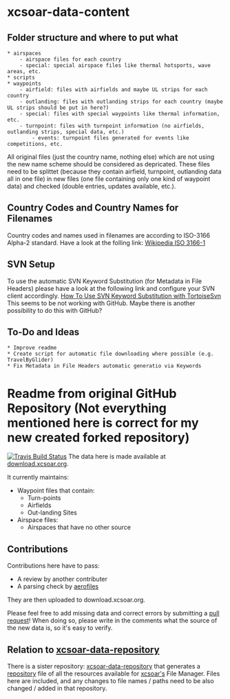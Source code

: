 # xcsoar-data-content

## Folder structure and where to put what
	
	* airspaces
		- airspace files for each country
		- special: special airspace files like thermal hotsports, wave areas, etc.
	* scripts
	* waypoints
		- airfield: files with airfields and maybe UL strips for each country
		- outlanding: files with outlanding strips for each country (maybe UL strips should be put in here?)
		- special: files with special waypoints like thermal information, etc.
		- turnpoint: files with turnpoint information (no airfields, outlanding strips, special data, etc.)
			- events: turnpoint files generated for events like competitions, etc.

All original files (just the country name, nothing else) which are not using the new name scheme should be considered as depricated. These files need to be splittet (because they contain airfield, turnpoint, outlanding data all in one file) in new files (one file containing only one kind of waypoint data) and checked (double entries, updates available, etc.).

## Country Codes and Country Names for Filenames

Country codes and names used in filenames are according to ISO-3166 Alpha-2 standard. Have a look at the folling link:
[Wikipedia ISO 3166-1](https://en.wikipedia.org/wiki/ISO_3166-1)

## SVN Setup

To use the automatic SVN Keyword Substitution (for Metadata in File Headers) please have a look at the following link and configure your SVN client accordingly.
[How To Use SVN Keyword Substitution with TortoiseSvn](https://sfriederichs.github.io/how-to/svn/2017/12/01/SVN-Keyword-Substitution.html)
This seems to be not working with GitHub. Maybe there is another possibility to do this with GitHub?

## To-Do and Ideas

	* Improve readme
	* Create script for automatic file downloading where possible (e.g. TravelByGlider)
	* Fix Metadata in File Headers automatic generatio via Keywords

# Readme from original GitHub Repository (Not everything mentioned here is correct for my new created forked repository)

[![Travis Build Status](https://img.shields.io/travis/XCSoar/xcsoar-data-content/master.svg)](https://travis-ci.org/XCSoar/xcsoar-data-content)
The data here is made available at [download.xcsoar.org](http://download.xcsoar.org).

It currently maintains:
 * Waypoint files that contain:
   - Turn-points
   - Airfields
   - Out-landing Sites
 * Airspace files:
   - Airspaces that have no other source

## Contributions
Contributions here have to pass:
- A review by another contributer
- A parsing check by [aerofiles](https://github.com/Turbo87/aerofiles)

They are then uploaded to download.xcsoar.org.

Please feel free to add missing data and correct errors by submitting a [pull request](https://help.github.com/en/articles/creating-a-pull-request)! When doing so, please write in the comments what the source of the new data is, so it's easy to verify.

## Relation to [xcsoar-data-repository](https://github.com/XCSoar/xcsoar-data-repository)
There is a sister repository: [xcsoar-data-repository](https://github.com/XCSoar/xcsoar-data-repository) that generates a [repository](http://download.xcsoar.org/repository) file of all the resources available for [xcsoar's](https://xcsoar.org) File Manager. Files here are included, and any changes to file names / paths need to be also changed / added in that repository.